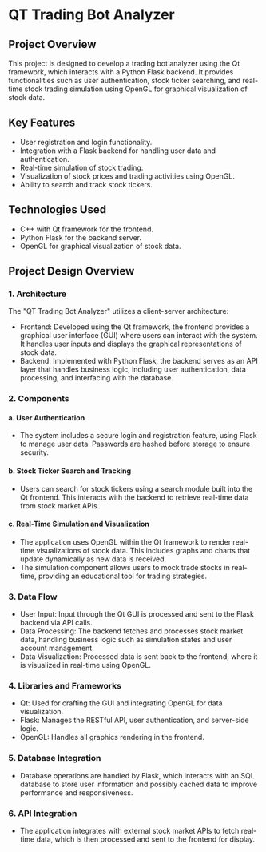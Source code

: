 # QT Trading Bot Analyzer

## Project Overview
This project is designed to develop a trading bot analyzer using the Qt framework, which interacts with a Python Flask backend. It provides functionalities such as user authentication, stock ticker searching, and real-time stock trading simulation using OpenGL for graphical visualization of stock data.

## Key Features
- User registration and login functionality.
- Integration with a Flask backend for handling user data and authentication.
- Real-time simulation of stock trading.
- Visualization of stock prices and trading activities using OpenGL.
- Ability to search and track stock tickers.

## Technologies Used
- C++ with Qt framework for the frontend.
- Python Flask for the backend server.
- OpenGL for graphical visualization of stock data.

## Project Design Overview

### 1. Architecture

The "QT Trading Bot Analyzer" utilizes a client-server architecture:
- Frontend: Developed using the Qt framework, the frontend provides a graphical user interface (GUI) where users can interact with the system. It handles user inputs and displays the graphical representations of stock data.
- Backend: Implemented with Python Flask, the backend serves as an API layer that handles business logic, including user authentication, data processing, and interfacing with the database.

### 2. Components

#### a. User Authentication
- The system includes a secure login and registration feature, using Flask to manage user data. Passwords are hashed before storage to ensure security.

#### b. Stock Ticker Search and Tracking
- Users can search for stock tickers using a search module built into the Qt frontend. This interacts with the backend to retrieve real-time data from stock market APIs.

#### c. Real-Time Simulation and Visualization
- The application uses OpenGL within the Qt framework to render real-time visualizations of stock data. This includes graphs and charts that update dynamically as new data is received.
- The simulation component allows users to mock trade stocks in real-time, providing an educational tool for trading strategies.

### 3. Data Flow

- User Input: Input through the Qt GUI is processed and sent to the Flask backend via API calls.
- Data Processing: The backend fetches and processes stock market data, handling business logic such as simulation states and user account management.
- Data Visualization: Processed data is sent back to the frontend, where it is visualized in real-time using OpenGL.

### 4. Libraries and Frameworks

- Qt: Used for crafting the GUI and integrating OpenGL for data visualization.
- Flask: Manages the RESTful API, user authentication, and server-side logic.
- OpenGL: Handles all graphics rendering in the frontend.

### 5. Database Integration

- Database operations are handled by Flask, which interacts with an SQL database to store user information and possibly cached data to improve performance and responsiveness.

### 6. API Integration

- The application integrates with external stock market APIs to fetch real-time data, which is then processed and sent to the frontend for display.
